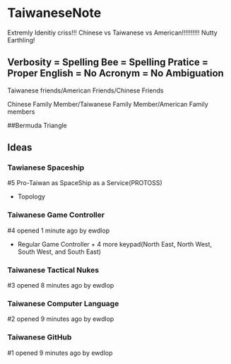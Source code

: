 # TaiwaneseNote
Extremly Idenitiy criss!!! Chinese vs Taiwanese vs American!!!!!!!!!! Nutty Earthling!

## Verbosity = Spelling Bee = Spelling Pratice = Proper English = No Acronym = No Ambiguation

Taiwanese friends/American Friends/Chinese Friends

Chinese Family Member/Taiwanese Family Member/American Family members

##Bermuda Triangle

## Ideas

### Tawianese Spaceship

#5 Pro-Taiwan as SpaceShip as a Service(PROTOSS)

- Topology

### Taiwanese Game Controller
#4 opened 1 minute ago by ewdlop

- Regular Game Controller + 4 more keypad(North East, North West, South West, and South East)

### Taiwanese Tactical Nukes
#3 opened 8 minutes ago by ewdlop

### Taiwanese Computer Language
#2 opened 9 minutes ago by ewdlop

### Taiwanese GitHub
#1 opened 9 minutes ago by ewdlop
